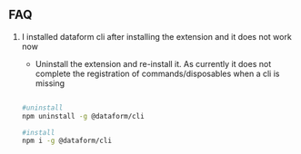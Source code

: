 ## FAQ

1. I installed dataform cli after installing the extension and it does not work now

   -  Uninstall the extension and re-install it. As currently it does not complete the registration of commands/disposables when a cli is missing

    ```bash

    #uninstall
    npm uninstall -g @dataform/cli

    #install
    npm i -g @dataform/cli

    ```


